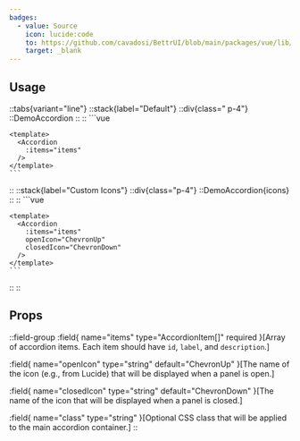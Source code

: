 ```yaml
---
badges:
  - value: Source
    icon: lucide:code
    to: https://github.com/cavadosi/BettrUI/blob/main/packages/vue/lib/Checkbox/Checkbox.vue
    target: _blank
---
```


## Usage

::tabs{variant="line"}
  ::stack{label="Default"}
    ::div{class=" p-4"}
    ::DemoAccordion
    ::
    ::
    ```vue
    <script setup>
    const items = [
      {
        id: 1,
        label: "What's the best thing about Switzerland?",
        description:
          "I don't know, but the flag is a big plus. Lorem ipsum dolor sit amet consectetur adipisicing elit. Quas cupiditate laboriosam fugiat.",
      },
      {
        id: 2,
        label: "Why are mountains so great?",
        description:
          "Mountains are majestic and inspire a sense of adventure. Lorem ipsum dolor sit amet consectetur adipisicing elit. Quas cupiditate laboriosam fugiat.",
      },
    ]
    </script>
    
    <template>
      <Accordion
        :items="items"
      />
    </template>
    ```
  ::
  ::stack{label="Custom Icons"}
    ::div{class="p-4"}
    ::DemoAccordion{icons}
    ::
    ::
    ```vue
    <script setup>
    const items = [
      {
        id: 1,
        label: "What's the best thing about Switzerland?",
        description:
          "I don't know, but the flag is a big plus. Lorem ipsum dolor sit amet consectetur adipisicing elit. Quas cupiditate laboriosam fugiat.",
      },
      {
        id: 2,
        label: "Why are mountains so great?",
        description:
          "Mountains are majestic and inspire a sense of adventure. Lorem ipsum dolor sit amet consectetur adipisicing elit. Quas cupiditate laboriosam fugiat.",
      },
    ]
    </script>
    
    <template>
      <Accordion
        :items="items"
        openIcon="ChevronUp"
        closedIcon="ChevronDown"
      />
    </template>
    ```
  ::
::

## Props

::field-group
  :field{
    name="items"
    type="AccordionItem[]"
    required
  }[Array of accordion items. Each item should have `id`, `label`, and `description`.]

  :field{
    name="openIcon"
    type="string"
    default="ChevronUp"
  }[The name of the icon (e.g., from Lucide) that will be displayed when a panel is open.]

  :field{
    name="closedIcon"
    type="string"
    default="ChevronDown"
  }[The name of the icon that will be displayed when a panel is closed.]

  :field{
    name="class"
    type="string"
  }[Optional CSS class that will be applied to the main accordion container.]
::


